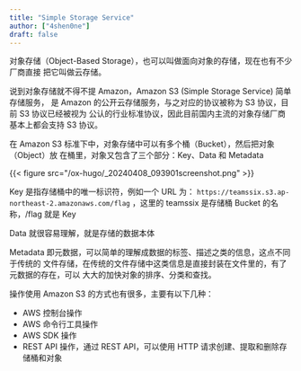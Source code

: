 ```yaml
---
title: "Simple Storage Service"
author: ["4shen0ne"]
draft: false
---
```


对象存储（Object-Based Storage），也可以叫做面向对象的存储，现在也有不少厂商直接
把它叫做云存储。

说到对象存储就不得不提 Amazon，Amazon S3 (Simple Storage Service) 简单存储服务，
是 Amazon 的公开云存储服务，与之对应的协议被称为 S3 协议，目前 S3 协议已经被视为
公认的行业标准协议，因此目前国内主流的对象存储厂商基本上都会支持 S3 协议。

在 Amazon S3 标准下中，对象存储中可以有多个桶（Bucket），然后把对象（Object）放
在桶里，对象又包含了三个部分：Key、Data 和 Metadata

{{< figure src="/ox-hugo/_20240408_093901screenshot.png" >}}

Key 是指存储桶中的唯一标识符，例如一个 URL 为：
`https://teamssix.s3.ap-northeast-2.amazonaws.com/flag` ，这里的 teamssix 是存储桶
Bucket 的名称，/flag 就是 Key

Data 就很容易理解，就是存储的数据本体

Metadata 即元数据，可以简单的理解成数据的标签、描述之类的信息，这点不同于传统的
文件存储，在传统的文件存储中这类信息是直接封装在文件里的，有了元数据的存在，可以
大大的加快对象的排序、分类和查找。

操作使用 Amazon S3 的方式也有很多，主要有以下几种：

-   AWS 控制台操作
-   AWS 命令行工具操作
-   AWS SDK 操作
-   REST API 操作，通过 REST API，可以使用 HTTP 请求创建、提取和删除存储桶和对象
